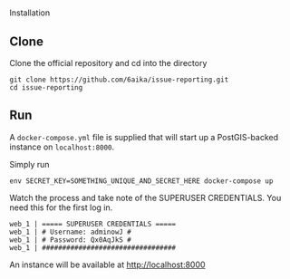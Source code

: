 #
Installation

## Clone

Clone the official repository and cd into the directory

```
git clone https://github.com/6aika/issue-reporting.git
cd issue-reporting
```

## Run

A `docker-compose.yml` file is supplied that will start up a 
PostGIS-backed instance on `localhost:8000`.

Simply run

```
env SECRET_KEY=SOMETHING_UNIQUE_AND_SECRET_HERE docker-compose up
```

Watch the process and take note of the SUPERUSER CREDENTIALS. You need 
this for the first log in.

```
web_1 | ===== SUPERUSER CREDENTIALS =====
web_1 | # Username: adminowJ #
web_1 | # Password: Qx0AqJkS #
web_1 | #################################
```

An instance will be available at 
[http://localhost:8000](http://localhost:8000)



